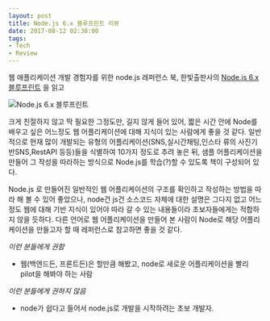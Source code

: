 ```yaml
---
layout: post
title: Node.js 6.x 블루프린트 리뷰
date: 2017-08-12 02:38:00
tags:
- Tech
- Review
---
```


웹 애플리케이션 개발 경험자를 위한 node.js 레퍼런스 북, 한빛출판사의 [Node.js 6.x 블루프린트](http://www.hanbit.co.kr/store/books/look.php?p_code=B9142191943) 을 읽고

![Node.js 6.x 블루프린트](https://user-images.githubusercontent.com/2344830/29250009-b64da61c-8075-11e7-9cf4-6cd333a77aa8.jpg)


크게 친절하지 않고 딱 필요한 그정도만, 길지 않게 들어 있어, 짧은 시간 안에 Node를 배우고 싶은 어느정도 웹 어플리케이션에 대해 지식이 있는 사람에게 좋을 것 같다.
일반적으로 현재 많이 개발되는 유형의 어플리케이션(SNS,실시간채팅,인스타 류의 사진기반SNS,RestAPI 등등)들을 식별하여 10가지 정도로 추려 놓은 뒤, 샘플 어플리케이션을 만들어 그 작성을 따라하는 방식으로 Node.js를 학습(?)할 수 있도록 책이 구성되어 있다.

Node.js 로 만들어진 일반적인 웹 어플리케이션의 구조를 확인하고 작성하는 방법을 따라 해 볼 수 있어 좋았으나, node건 js건 소스코드 자체에 대한 설명은 그다지 없고 어느정도 웹에 대해 기반 지식이 있어야 따라 갈 수 있는 내용들이라 초보자들에게는 적합하지 않을 듯하다. 다른 언어로 웹 어플리케이션을 만들어 본 사람이 Node로 해당 어플리케이션을 만들고자 할 때 레퍼런스로 참고하면 좋을 것 같다.

*이런 분들에게 권함*
- 웹(백엔드든, 프론트든)은 할만큼 해봤고, node로 새로운 어플리케이션을 빨리 pilot을 해봐야 하는 사람

*이런 분들에게 권하지 않음*
- node가 쉽다고 들어서 node.js로 개발을 시작하려는 초보 개발자.
